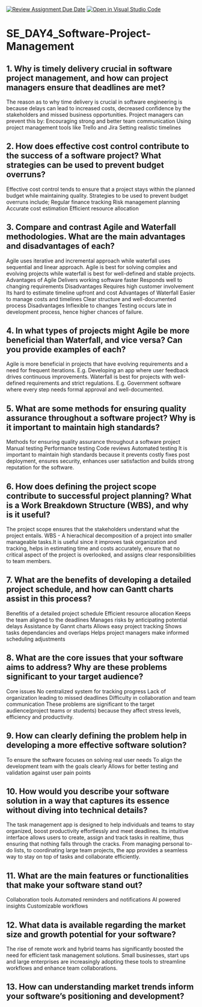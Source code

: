 [![Review Assignment Due Date](https://classroom.github.com/assets/deadline-readme-button-22041afd0340ce965d47ae6ef1cefeee28c7c493a6346c4f15d667ab976d596c.svg)](https://classroom.github.com/a/9pw6JKcu)
[![Open in Visual Studio Code](https://classroom.github.com/assets/open-in-vscode-2e0aaae1b6195c2367325f4f02e2d04e9abb55f0b24a779b69b11b9e10269abc.svg)](https://classroom.github.com/online_ide?assignment_repo_id=18457141&assignment_repo_type=AssignmentRepo)
# SE_DAY4_Software-Project-Management
## 1. Why is timely delivery crucial in software project management, and how can project managers ensure that deadlines are met?
The reason as to why time delivery is crucial in software engineering is because delays can lead to increased costs, decreased confidence by the stakeholders and missed business opportunities. Project managers can prevent this by:
Encouraging strong and better team communication
Using project management tools like Trello and Jira
Setting realistic timelines


## 2. How does effective cost control contribute to the success of a software project? What strategies can be used to prevent budget overruns?
Effective cost control tends to ensure that a project stays within the planned budget while maintaining quality. Strategies to be used to prevent budget overruns include;
Regular finance tracking
Risk management planning
Accurate cost estimation
Efficient resource allocation


## 3. Compare and contrast Agile and Waterfall methodologies. What are the main advantages and disadvantages of each?
Agile uses iterative and incremental approach while waterfall uses sequential and linear approach.
Agile is best for solving complex and evolving projects while waterfall is best for well-defined and stable projects.
Advantages of Agile
Delivers working software faster
Responds well to changing requirements
Disadvantages
Requires high customer involvement
Its hard to estimate timeline upfront and cost
Advantages of Waterfall
Easier to manage costs and timelines
Clear structure and well-documented process
Disadvantages
Inflexible to changes
Testing occurs late in development process, hence higher chances of failure.


## 4. In what types of projects might Agile be more beneficial than Waterfall, and vice versa? Can you provide examples of each?
Agile is more beneficial in projects that have evolving requirements and a need for frequent iterations. E.g. Developing an app where user feedback drives continuous improvements.
Waterfall is best for projects with well-defined requirements and strict regulations. E.g. Government software where every step needs formal approval and well-documented.


## 5. What are some methods for ensuring quality assurance throughout a software project? Why is it important to maintain high standards?
Methods for ensuring quality assurance throughout a software project
Manual testing
Performance testing
Code reviews
Automated testing
It is important to maintain high standards because it prevents costly fixes post deployment, ensures security, enhances user satisfaction and builds strong reputation for the software.


## 6. How does defining the project scope contribute to successful project planning? What is a Work Breakdown Structure (WBS), and why is it useful?
The project scope ensures that the stakeholders understand what the project entails. 
WBS - A hierachical decomposition of a project into smaller manageable tasks.It is useful since it improves task organization and tracking, helps in estimating time and costs accurately, ensure that no critical aspect of the project is overlooked, and assigns clear responsibilities to team members.


## 7. What are the benefits of developing a detailed project schedule, and how can Gantt charts assist in this process?
Benefitis of a detailed project schedule
Efficient resource allocation
Keeps the team aligned to the deadlines
Manages risks by anticipating potential delays
Assistance by Gannt charts
Allows easy project tracking
Shows tasks dependancies and overlaps
Helps project managers make informed scheduling adjustments


## 8. What are the core issues that your software aims to address? Why are these problems significant to your target audience?
Core issues
No centralized system for tracking progress
Lack of organization leading to missed deadlines
Difficulty in collaboration and team communication
These problems are significant to the target audience(project teams or students) because they affect stress levels, efficiency and productivity. 


## 9. How can clearly defining the problem help in developing a more effective software solution?
To ensure the software focuses on solving real user needs
To align the development team with the goals clearly
Allows for better testing and validation against user pain points


## 10. How would you describe your software solution in a way that captures its essence without diving into technical details?
The task management app is designed to help individuals and teams to stay organized, boost productivity effortlessly and meet deadlines. Its intuitive interface allows users to create, assign and track tasks in realtime, thus ensuring that nothing falls through the cracks. From managing personal to-do lists, to coordinating large team projects, the app provides a seamless way to stay on top of tasks and collaborate efficiently.


## 11. What are the main features or functionalities that make your software stand out?
Collaboration tools
Automated reminders and notifications
AI powered insights
Customizable workflows


## 12. What data is available regarding the market size and growth potential for your software?
The rise of remote work and hybrid teams has significantly boosted the need for efficient task management solutions.
Small businesses, start ups and large enterprises are increasingly adopting these tools to streamline workflows and enhance team collaborations.


## 13. How can understanding market trends inform your software’s positioning and development?



